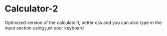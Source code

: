 # Calculator-2
Optimized version of the calculator1, better css and you can also type in the input section using just your keyboard
